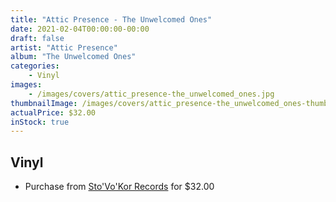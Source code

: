 ```yaml
---
title: "Attic Presence - The Unwelcomed Ones"
date: 2021-02-04T00:00:00-00:00
draft: false
artist: "Attic Presence"
album: "The Unwelcomed Ones"
categories:
    - Vinyl
images:
    - /images/covers/attic_presence-the_unwelcomed_ones.jpg
thumbnailImage: /images/covers/attic_presence-the_unwelcomed_ones-thumb.jpg
actualPrice: $32.00
inStock: true
---
```


## Vinyl
* Purchase from [Sto'Vo'Kor Records](https://stovokor-records.com/products/attic-presence-the-unwelcomed-ones) for $32.00
